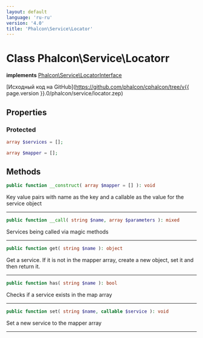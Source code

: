 ```yaml
---
layout: default
language: 'ru-ru'
version: '4.0'
title: 'Phalcon\Service\Locator'
---
```

# Class **Phalcon\Service\Locatorr**

**implements** [Phalcon\Service\LocatorInterface](Phalcon_Service_LocatorInterface)

[Исходный код на GitHub](https://github.com/phalcon/cphalcon/tree/v{{ page.version }}.0/phalcon/service/locator.zep)

## Properties

### Protected

```php
array $services = [];

array $mapper = [];
```

## Methods

```php
public function __construct( array $mapper = [] ): void
```

Key value pairs with name as the key and a callable as the value for the service object

* * *

```php
public function __call( string $name, array $parameters ): mixed
```

Services being called via magic methods

* * *

```php
public function get( string $name ): object
```

Get a service. If it is not in the mapper array, create a new object, set it and then return it.

* * *

```php
public function has( string $name ): bool
```

Checks if a service exists in the map array

* * *

```php
public function set( string $name, callable $service ): void
```

Set a new service to the mapper array

* * *